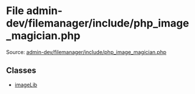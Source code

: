 File admin-dev/filemanager/include/php_image_magician.php
=========

Source: [admin-dev/filemanager/include/php_image_magician.php](https://github.com/PrestaShop/PrestaShop/blob/1.6.0.5/admin-dev/filemanager/include/php_image_magician.php)


Classes
-------

* [imageLib](class.imageLib.md)

